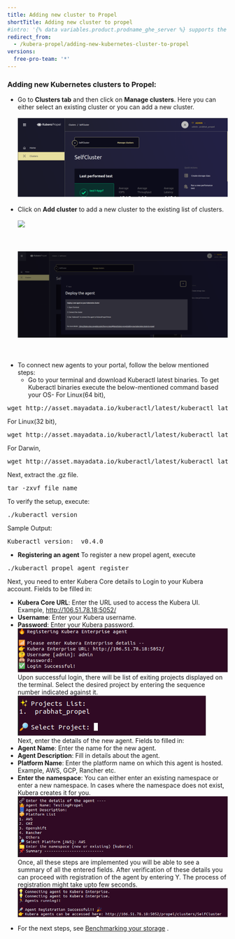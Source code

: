 ```yaml
---
title: Adding new cluster to Propel
shortTitle: Adding new cluster to propel
#intro: '{% data variables.product.prodname_ghe_server %} supports the same powerful API available on {% data variables.product.prodname_dotcom_the_website %} as well as its own set of API endpoints.'
redirect_from:
  - /kubera-propel/adding-new-kubernetes-cluster-to-propel
versions:
  free-pro-team: '*'
---
```



### Adding new Kubernetes clusters to Propel:

* Go to <b>Clusters tab</b> and then click on <b>Manage clusters</b>. Here you can either select an existing cluster or you can add a new  cluster. 
<br><br>
<a href="/assets/images/ManageCluster.png" target="_blank"><img class="image-with-border" src="/assets/images/ManageCluster.png"></a>
<br><br>
* Click on <b>Add cluster</b> to add a new cluster to the existing list of clusters.
<br><br>
<a href="/assets/images/propel2.png" target="_blank"><img class="image-with-border" src="/assets/images/propel2.png"></a>
<br><br>
<br><br>
<a href="/assets/images/propel3.png" target="_blank"><img class="image-with-border" src="/assets/images/propel3.png"></a>
<br><br>
<br><br>
* To connect new agents to your portal, follow the below mentioned steps:
  - Go to your terminal and download Kuberactl latest binaries. To get Kuberactl binaries execute the below-mentioned command based your OS-
For Linux(64 bit),
<pre>wget http://asset.mayadata.io/kuberactl/latest/kuberactl_latest_Linux_x86_64.tar.gz
</pre>
For Linux(32 bit),
<pre>wget http://asset.mayadata.io/kuberactl/latest/kuberactl_latest_Linux_i386.tar.gz
</pre>
For Darwin,
<pre>wget http://asset.mayadata.io/kuberactl/latest/kuberactl_latest_Darwin_x86_64.tar.gz
</pre>
Next, extract the .gz file.
<pre>tar -zxvf file_name</pre>
To verify the setup, execute:
<pre>./kuberactl version</pre>
Sample Output:
<pre>Kuberactl version:  v0.4.0</pre>
- <b>Registering an agent</b> To register a new propel agent, execute
<pre>./kuberactl propel agent register</pre>
 Next, you need to enter Kubera Core details to Login to your Kubera account. Fields to be filled in:
  - <b>Kubera Core URL</b>: Enter the URL used to access the Kubera UI.
  Example, http://106.51.78.18:5052/
  - <b>Username</b>: Enter your Kubera username.
  - <b>Password</b>: Enter your Kubera password.
<a href="/assets/images/RegisteringAgent.png" target="_blank"><img class="image-with-border" src="/assets/images/RegisteringAgent.png"></a>
Upon successful login, there will be list of exiting projects displayed on the terminal. Select the desired project by entering the sequence number indicated against it.
<a href="/assets/images/SelectProject.png" target="_blank"><img class="image-with-border" src="/assets/images/SelectProject.png"></a><br>
Next, enter the details of the new agent.
Fields to filled in:
  - <b>Agent Name</b>: Enter the name for the new agent.
  - <b>Agent Description</b>: Fill in details about the agent.
  - <b>Platform Name</b>: Enter the platform name on which this agent is hosted. Example, AWS, GCP, Rancher etc.
  - <b>Enter the namespace</b>: You can either enter an existing namespace or enter a new namespace. In cases where the namespace does not exist, Kubera creates it for you.
 <a href="/assets/images/AgentDetailsPropel.png" target="_blank"><img class="image-with-border" src="/assets/images/AgentDetailsPropel.png"></a>
Once, all these steps are implemented you will be able to see a summary of all the entered fields.
After verification of these details you can proceed with registration of the agent by entering Y. The process of registration might take upto few seconds.
<a href="/assets/images/ClusterConnected.png" target="_blank"><img class="image-with-border" src="/assets/images/ClusterConnected.png"></a>



* For the next steps, see <a href="https://kubera-docs.mayadata.io/en/free-pro-team@latest/kubera-propel/benchmarking-your-storage">Benchmarking your storage</a> . 
